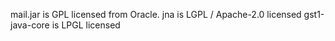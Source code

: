 mail.jar is GPL licensed from Oracle.
jna is LGPL / Apache-2.0 licensed
gst1-java-core is LPGL licensed
